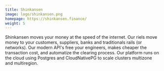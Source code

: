 ```yaml
---
title: Shinkansen
image: logo/shinkansen.png
homepage: https://shinkansen.finance/
weight: 5
---
```


Shinkansen moves your money at the speed of the internet. Our riels move money to your customers, suppliers, banks and traditionals rails (or networks). Our modern API's free your engineers, makes cheaper the transaction cost, and automatize the clearing process. Our platform runs on the cloud using Postgres and CloudNativePG to scale clusters multizone and multiregion.
